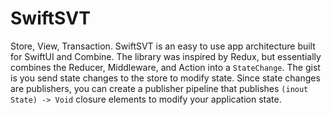 # SwiftSVT

Store, View, Transaction. SwiftSVT is an easy to use app architecture built for SwiftUI and Combine. The library was inspired by Redux, but essentially combines the Reducer, Middleware, and Action into a `StateChange`. The gist is you send state changes to the store to modify state. Since state changes are publishers, you can create a publisher pipeline that publishes `(inout State) -> Void` closure elements to modify your application state.
